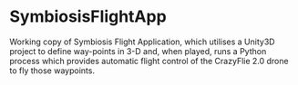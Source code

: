 # SymbiosisFlightApp

Working copy of Symbiosis Flight Application, which utilises a Unity3D project to define way-points in 3-D and, when played, runs a Python process which provides automatic flight control of the CrazyFlie 2.0 drone to fly those waypoints.
